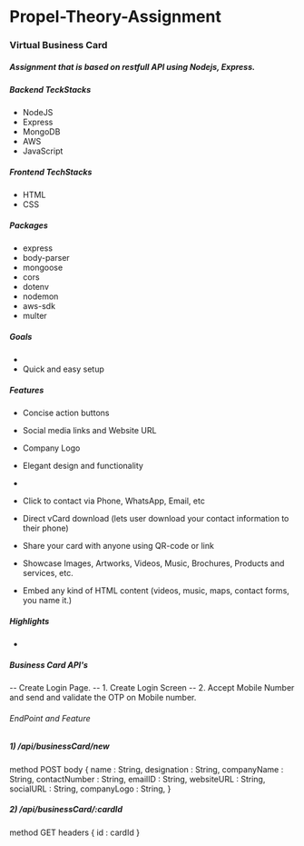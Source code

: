 # Propel-Theory-Assignment

### Virtual Business Card

##### Assignment that is based on restfull API using Nodejs, Express.

##### Backend TeckStacks 
- NodeJS
- Express
- MongoDB
- AWS
- JavaScript

##### Frontend TechStacks
- HTML
- CSS

##### Packages
- express
- body-parser
- mongoose
- cors
- dotenv
- nodemon
- aws-sdk
- multer


##### Goals
- 
- Quick and easy setup

##### Features
- Concise action buttons

- Social media links and Website URL
- Company Logo
- Elegant design and functionality
- 
- Click to contact via Phone, WhatsApp, Email, etc
- Direct vCard download (lets user download your contact information to their phone)
- Share your card with anyone using QR-code or link
- Showcase Images, Artworks, Videos, Music, Brochures, Products and services, etc.
- Embed any kind of HTML content (videos, music, maps, contact forms, you name it.)

##### Highlights
- 

##### Business Card API's
-- Create Login Page.
-- 1. Create Login Screen
-- 2. Accept Mobile Number and send and validate the OTP on Mobile number. 



###### EndPoint and Feature 

##### 1) /api/businessCard/new
method POST
body {
    name : String,
    designation : String,
    companyName : String,
    contactNumber : String,
    emailID : String,
    websiteURL : String,
    socialURL : String,
    companyLogo : String,
}

##### 2) /api/businessCard/:cardId
method GET
headers {
    id : cardId
}
